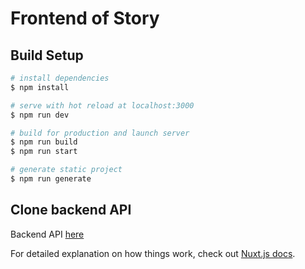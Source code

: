 # Frontend of Story

## Build Setup

```bash
# install dependencies
$ npm install

# serve with hot reload at localhost:3000
$ npm run dev

# build for production and launch server
$ npm run build
$ npm run start

# generate static project
$ npm run generate
```

## Clone backend API
Backend API [here](https://github.com/andes2912/api_story)

For detailed explanation on how things work, check out [Nuxt.js docs](https://nuxtjs.org).

